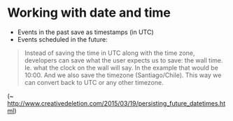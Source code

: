 # Working with date and time
* Events in the past save as timestamps (in UTC)
* Events scheduled in the future: 

> Instead of saving the time in UTC along with the time zone, 
> developers can save what the user expects us to save: the wall time. 
> Ie. what the clock on the wall will say. In the example that would be 10:00. 
> And we also save the timezone (Santiago/Chile). This way we can convert back to UTC or any other timezone.

(~ http://www.creativedeletion.com/2015/03/19/persisting_future_datetimes.html)
